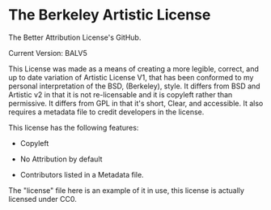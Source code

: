 # The Berkeley Artistic License
The Better Attribution License's GitHub.

Current Version: BALV5

This License was made as a means of creating a more legible, correct, and up to date variation of Artistic License V1, that has been conformed to my personal interpretation of the BSD, (Berkeley), style. It differs from BSD and Artistic v2 in that it is not re-licensable and it is copyleft rather than permissive. It differs from GPL in that it's short, Clear, and accessible. It also requires a metadata file to credit developers in the license. 

This license has the following features:

- Copyleft

- No Attribution by default

- Contributors listed in a Metadata file.

The "license" file here is an example of it in use, this license is actually licensed under CC0.
